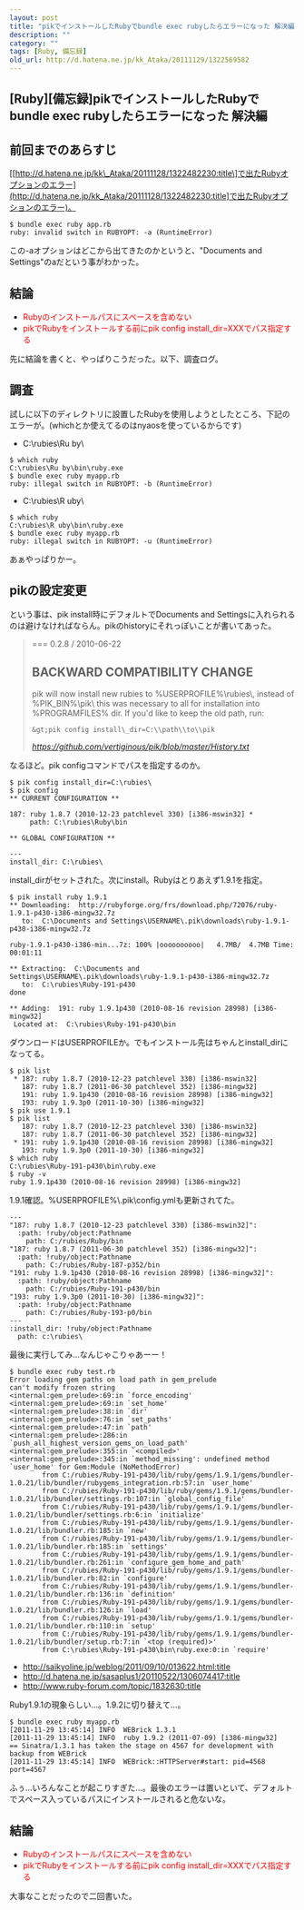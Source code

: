 ```yaml
---
layout: post
title: "pikでインストールしたRubyでbundle exec rubyしたらエラーになった 解決編"
description: ""
category: ""
tags: [Ruby, 備忘録]
old_url: http://d.hatena.ne.jp/kk_Ataka/20111129/1322569582
---
```


\[Ruby\]\[備忘録\]pikでインストールしたRubyでbundle exec rubyしたらエラーになった 解決編
----------------------------------------------------------------------------------------

前回までのあらすじ
------------------

\[[http://d.hatena.ne.jp/kk\_Ataka/20111128/1322482230:title\]で出たRubyオプションのエラー](http://d.hatena.ne.jp/kk_Ataka/20111128/1322482230:title]で出たRubyオプションのエラー)。

    $ bundle exec ruby app.rb
    ruby: invalid switch in RUBYOPT: -a (RuntimeError)

この-aオプションはどこから出てきたのかというと、"Documents and Settings"のaだという事がわかった。

結論
----

-   <span class="deco" style="color:#FF0000;">Rubyのインストールパスにスペースを含めない</span>
-   <span class="deco" style="color:#FF0000;">pikでRubyをインストールする前にpik config install\_dir=XXXでパス指定する</span>

先に結論を書くと、やっぱりこうだった。以下、調査ログ。

調査
----

試しに以下のディレクトリに設置したRubyを使用しようとしたところ、下記のエラーが。(whichとか使えてるのはnyaosを使っているからです)

-   C:\\rubies\\Ru by\\

<!-- -->

    $ which ruby
    C:\rubies\Ru by\bin\ruby.exe
    $ bundle exec ruby myapp.rb
    ruby: illegal switch in RUBYOPT: -b (RuntimeError)

-   C:\\rubies\\R uby\\

<!-- -->

    $ which ruby
    C:\rubies\R uby\bin\ruby.exe
    $ bundle exec ruby myapp.rb
    ruby: illegal switch in RUBYOPT: -u (RuntimeError)

あぁやっぱりかー。

pikの設定変更
-------------

という事は、pik install時にデフォルトでDocuments and Settingsに入れられるのは避けなければならん。pikのhistoryにそれっぽいことが書いてあった。

> === 0.2.8 / 2010-06-22
>
> BACKWARD COMPATIBILITY CHANGE
> -----------------------------
>
>   pik will now install new rubies to %USERPROFILE%\\rubies\\, instead of %PIK\_BIN%\\pik\\ this was necessary to all for installation into %PROGRAMFILES% dir. If you'd like to keep the old path, run:
>
>     &gt;pik config install\_dir=C:\\path\\to\\pik
>
> <cite><https://github.com/vertiginous/pik/blob/master/History.txt></cite>

なるほど。pik configコマンドでパスを指定するのか。

    $ pik config install_dir=C:\rubies\
    $ pik config
    ** CURRENT CONFIGURATION **

    187: ruby 1.8.7 (2010-12-23 patchlevel 330) [i386-mswin32] *
         path: C:\rubies\Ruby\bin

    ** GLOBAL CONFIGURATION **

    ---
    install_dir: C:\rubies\

install\_dirがセットされた。次にinstall。Rubyはとりあえず1.9.1を指定。

    $ pik install ruby 1.9.1
    ** Downloading:  http://rubyforge.org/frs/download.php/72076/ruby-1.9.1-p430-i386-mingw32.7z
       to:  C:\Documents and Settings\USERNAME\.pik\downloads\ruby-1.9.1-p430-i386-mingw32.7z

    ruby-1.9.1-p430-i386-min...7z: 100% |oooooooooo|   4.7MB/  4.7MB Time: 00:01:11

    ** Extracting:  C:\Documents and Settings\USERNAME\.pik\downloads\ruby-1.9.1-p430-i386-mingw32.7z
       to:  C:\rubies\Ruby-191-p430
    done

    ** Adding:  191: ruby 1.9.1p430 (2010-08-16 revision 28998) [i386-mingw32]
     Located at:  C:\rubies\Ruby-191-p430\bin

ダウンロードはUSERPROFILEか。でもインストール先はちゃんとinstall\_dirになってる。

    $ pik list
     * 187: ruby 1.8.7 (2010-12-23 patchlevel 330) [i386-mswin32]
       187: ruby 1.8.7 (2011-06-30 patchlevel 352) [i386-mingw32]
       191: ruby 1.9.1p430 (2010-08-16 revision 28998) [i386-mingw32]
       193: ruby 1.9.3p0 (2011-10-30) [i386-mingw32]
    $ pik use 1.9.1
    $ pik list
       187: ruby 1.8.7 (2010-12-23 patchlevel 330) [i386-mswin32]
       187: ruby 1.8.7 (2011-06-30 patchlevel 352) [i386-mingw32]
     * 191: ruby 1.9.1p430 (2010-08-16 revision 28998) [i386-mingw32]
       193: ruby 1.9.3p0 (2011-10-30) [i386-mingw32]
    $ which ruby
    C:\rubies\Ruby-191-p430\bin\ruby.exe
    $ ruby -v
    ruby 1.9.1p430 (2010-08-16 revision 28998) [i386-mingw32]

1.9.1確認。%USERPROFILE%\\.pik\\config.ymlも更新されてた。

    --- 
    "187: ruby 1.8.7 (2010-12-23 patchlevel 330) [i386-mswin32]": 
      :path: !ruby/object:Pathname 
        path: C:/rubies/Ruby/bin
    "187: ruby 1.8.7 (2011-06-30 patchlevel 352) [i386-mingw32]": 
      :path: !ruby/object:Pathname 
        path: C:/rubies/Ruby-187-p352/bin
    "191: ruby 1.9.1p430 (2010-08-16 revision 28998) [i386-mingw32]": 
      :path: !ruby/object:Pathname 
        path: C:/rubies/Ruby-191-p430/bin
    "193: ruby 1.9.3p0 (2011-10-30) [i386-mingw32]": 
      :path: !ruby/object:Pathname 
        path: C:/rubies/Ruby-193-p0/bin
    --- 
    :install_dir: !ruby/object:Pathname 
      path: c:\rubies\

最後に実行してみ…なんじゃこりゃあーー！

    $ bundle exec ruby test.rb
    Error loading gem paths on load path in gem_prelude
    can't modify frozen string
    <internal:gem_prelude>:69:in `force_encoding'
    <internal:gem_prelude>:69:in `set_home'
    <internal:gem_prelude>:38:in `dir'
    <internal:gem_prelude>:76:in `set_paths'
    <internal:gem_prelude>:47:in `path'
    <internal:gem_prelude>:286:in `push_all_highest_version_gems_on_load_path'
    <internal:gem_prelude>:355:in `<compiled>'
    <internal:gem_prelude>:345:in `method_missing': undefined method `user_home' for Gem:Module (NoMethodError)
            from C:/rubies/Ruby-191-p430/lib/ruby/gems/1.9.1/gems/bundler-1.0.21/lib/bundler/rubygems_integration.rb:57:in `user_home'
            from C:/rubies/Ruby-191-p430/lib/ruby/gems/1.9.1/gems/bundler-1.0.21/lib/bundler/settings.rb:107:in `global_config_file'
            from C:/rubies/Ruby-191-p430/lib/ruby/gems/1.9.1/gems/bundler-1.0.21/lib/bundler/settings.rb:6:in `initialize'
            from C:/rubies/Ruby-191-p430/lib/ruby/gems/1.9.1/gems/bundler-1.0.21/lib/bundler.rb:185:in `new'
            from C:/rubies/Ruby-191-p430/lib/ruby/gems/1.9.1/gems/bundler-1.0.21/lib/bundler.rb:185:in `settings'
            from C:/rubies/Ruby-191-p430/lib/ruby/gems/1.9.1/gems/bundler-1.0.21/lib/bundler.rb:261:in `configure_gem_home_and_path'
            from C:/rubies/Ruby-191-p430/lib/ruby/gems/1.9.1/gems/bundler-1.0.21/lib/bundler.rb:82:in `configure'
            from C:/rubies/Ruby-191-p430/lib/ruby/gems/1.9.1/gems/bundler-1.0.21/lib/bundler.rb:136:in `definition'
            from C:/rubies/Ruby-191-p430/lib/ruby/gems/1.9.1/gems/bundler-1.0.21/lib/bundler.rb:126:in `load'
            from C:/rubies/Ruby-191-p430/lib/ruby/gems/1.9.1/gems/bundler-1.0.21/lib/bundler.rb:110:in `setup'
            from C:/rubies/Ruby-191-p430/lib/ruby/gems/1.9.1/gems/bundler-1.0.21/lib/bundler/setup.rb:7:in `<top (required)>'
            from C:\rubies\Ruby-191-p430\bin\ruby.exe:0:in `require'

-   <http://saikyoline.jp/weblog/2011/09/10/013622.html:title>
-   <http://d.hatena.ne.jp/sasaplus1/20110522/1306074417:title>
-   <http://www.ruby-forum.com/topic/1832630:title>

Ruby1.9.1の現象らしい…。1.9.2に切り替えて…。

    $ bundle exec ruby myapp.rb
    [2011-11-29 13:45:14] INFO  WEBrick 1.3.1
    [2011-11-29 13:45:14] INFO  ruby 1.9.2 (2011-07-09) [i386-mingw32]
    == Sinatra/1.3.1 has taken the stage on 4567 for development with backup from WEBrick
    [2011-11-29 13:45:14] INFO  WEBrick::HTTPServer#start: pid=4568 port=4567

ふぅ…いろんなことが起こりすぎた…。最後のエラーは置いといて、デフォルトでスペース入っているパスにインストールされると危ないな。

結論
----

-   <span class="deco" style="color:#FF0000;">Rubyのインストールパスにスペースを含めない</span>
-   <span class="deco" style="color:#FF0000;">pikでRubyをインストールする前にpik config install\_dir=XXXでパス指定する</span>

大事なことだったので二回書いた。
